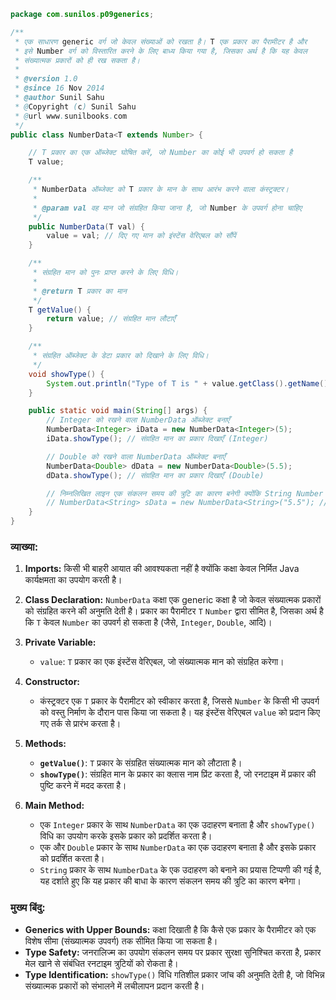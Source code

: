 ```java
package com.sunilos.p09generics;

/**
 * एक साधारण generic वर्ग जो केवल संख्याओं को रखता है। T एक प्रकार का पैरामीटर है और
 * इसे Number वर्ग को विस्तारित करने के लिए बाध्य किया गया है, जिसका अर्थ है कि यह केवल
 * संख्यात्मक प्रकारों को ही रख सकता है।
 * 
 * @version 1.0
 * @since 16 Nov 2014
 * @author Sunil Sahu
 * @Copyright (c) Sunil Sahu
 * @url www.sunilbooks.com
 */
public class NumberData<T extends Number> {

    // T प्रकार का एक ऑब्जेक्ट घोषित करें, जो Number का कोई भी उपवर्ग हो सकता है
    T value;

    /**
     * NumberData ऑब्जेक्ट को T प्रकार के मान के साथ आरंभ करने वाला कंस्ट्रक्टर।
     * 
     * @param val वह मान जो संग्रहित किया जाना है, जो Number के उपवर्ग होना चाहिए
     */
    public NumberData(T val) {
        value = val; // दिए गए मान को इंस्टेंस वेरिएबल को सौंपें
    }

    /**
     * संग्रहित मान को पुनः प्राप्त करने के लिए विधि।
     * 
     * @return T प्रकार का मान
     */
    T getValue() {
        return value; // संग्रहित मान लौटाएँ
    }

    /**
     * संग्रहित ऑब्जेक्ट के डेटा प्रकार को दिखाने के लिए विधि।
     */
    void showType() {
        System.out.println("Type of T is " + value.getClass().getName()); // प्रकार के क्लास का नाम प्रिंट करें
    }

    public static void main(String[] args) {
        // Integer को रखने वाला NumberData ऑब्जेक्ट बनाएँ
        NumberData<Integer> iData = new NumberData<Integer>(5);
        iData.showType(); // संग्रहित मान का प्रकार दिखाएँ (Integer)

        // Double को रखने वाला NumberData ऑब्जेक्ट बनाएँ
        NumberData<Double> dData = new NumberData<Double>(5.5);
        dData.showType(); // संग्रहित मान का प्रकार दिखाएँ (Double)

        // निम्नलिखित लाइन एक संकलन समय की त्रुटि का कारण बनेगी क्योंकि String Number का उपवर्ग नहीं है
        // NumberData<String> sData = new NumberData<String>("5.5"); // गलत
    }
}
```

### व्याख्या:

1. **Imports:** किसी भी बाहरी आयात की आवश्यकता नहीं है क्योंकि कक्षा केवल निर्मित Java कार्यक्षमता का उपयोग करती है।

2. **Class Declaration:** `NumberData` कक्षा एक generic कक्षा है जो केवल संख्यात्मक प्रकारों को संग्रहित करने की अनुमति देती है। प्रकार का पैरामीटर `T` `Number` द्वारा सीमित है, जिसका अर्थ है कि `T` केवल `Number` का उपवर्ग हो सकता है (जैसे, `Integer`, `Double`, आदि)।

3. **Private Variable:**
   - `value`: `T` प्रकार का एक इंस्टेंस वेरिएबल, जो संख्यात्मक मान को संग्रहित करेगा।

4. **Constructor:**
   - कंस्ट्रक्टर एक `T` प्रकार के पैरामीटर को स्वीकार करता है, जिससे `Number` के किसी भी उपवर्ग को वस्तु निर्माण के दौरान पास किया जा सकता है। यह इंस्टेंस वेरिएबल `value` को प्रदान किए गए तर्क से प्रारंभ करता है।

5. **Methods:**
   - **`getValue()`**: `T` प्रकार के संग्रहित संख्यात्मक मान को लौटाता है।
   - **`showType()`**: संग्रहित मान के प्रकार का क्लास नाम प्रिंट करता है, जो रनटाइम में प्रकार की पुष्टि करने में मदद करता है।

6. **Main Method:**
   - एक `Integer` प्रकार के साथ `NumberData` का एक उदाहरण बनाता है और `showType()` विधि का उपयोग करके इसके प्रकार को प्रदर्शित करता है।
   - एक और `Double` प्रकार के साथ `NumberData` का एक उदाहरण बनाता है और इसके प्रकार को प्रदर्शित करता है।
   - `String` प्रकार के साथ `NumberData` के एक उदाहरण को बनाने का प्रयास टिप्पणी की गई है, यह दर्शाते हुए कि यह प्रकार की बाधा के कारण संकलन समय की त्रुटि का कारण बनेगा।

### मुख्य बिंदु:
- **Generics with Upper Bounds:** कक्षा दिखाती है कि कैसे एक प्रकार के पैरामीटर को एक विशेष सीमा (संख्यात्मक उपवर्ग) तक सीमित किया जा सकता है।
- **Type Safety:** जनरालिज्म का उपयोग संकलन समय पर प्रकार सुरक्षा सुनिश्चित करता है, प्रकार मेल खाने से संबंधित रनटाइम त्रुटियों को रोकता है।
- **Type Identification:** `showType()` विधि गतिशील प्रकार जांच की अनुमति देती है, जो विभिन्न संख्यात्मक प्रकारों को संभालने में लचीलापन प्रदान करती है।
